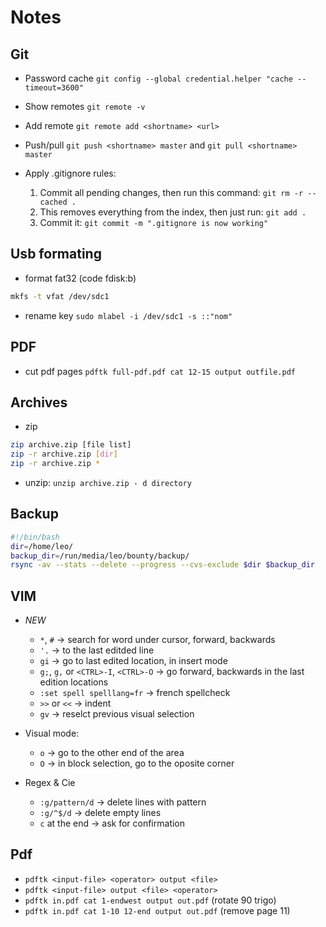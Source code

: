 # Notes

## Git
- Password cache
`git config --global credential.helper "cache --timeout=3600"`
- Show remotes
`git remote -v`
- Add remote
`git remote add <shortname> <url>`
- Push/pull
`git push <shortname> master` and `git pull <shortname> master`

- Apply .gitignore rules:
	1. Commit all pending changes, then run this command:
	`git rm -r --cached .`
	1. This removes everything from the index, then just run:
	`git add .`
	1. Commit it:
	`git commit -m ".gitignore is now working"`


## Usb formating
- format fat32 (code fdisk:b)
```sh
mkfs -t vfat /dev/sdc1 
```
- rename key
`sudo mlabel -i /dev/sdc1 -s ::"nom"`

## PDF
- cut pdf pages
`pdftk full-pdf.pdf cat 12-15 output outfile.pdf`


## Archives
- zip
```sh
zip archive.zip [file list]
zip -r archive.zip [dir]
zip -r archive.zip *
```

- unzip: 
`unzip archive.zip - d directory`

## Backup
```sh
#!/bin/bash
dir=/home/leo/
backup_dir=/run/media/leo/bounty/backup/
rsync -av --stats --delete --progress --cvs-exclude $dir $backup_dir
```

## VIM

- _NEW_
	* `*`, `#` -> search for word under cursor, forward, backwards
	* `'.`  -> to the last editded line
	* `gi`  -> go to last edited location, in insert mode
	* `g;`, `g,` or `<CTRL>-I`, `<CTRL>-O` -> go forward, backwards in the last edition locations
	* `:set spell spelllang=fr` -> french spellcheck
	* `>>` or `<<` -> indent
	* `gv` -> reselct previous visual selection


- Visual mode:
	* `o`   -> go to the other end of the area
	* `O`   -> in block selection, go to the oposite corner

- Regex & Cie
	* `:g/pattern/d` -> delete lines with pattern
	* `:g/^$/d`      -> delete empty lines
	* `c` at the end -> ask for confirmation

## Pdf
- `pdftk <input-file> <operator> output <file>`
- `pdftk <input-file> output <file> <operator>`
- `pdftk in.pdf cat 1-endwest output out.pdf` (rotate 90 trigo)
- `pdftk in.pdf cat 1-10 12-end output out.pdf` (remove page 11)
